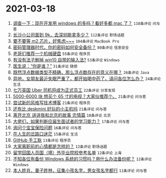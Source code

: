 # 2021-03-18

1. [调查一下：现在开发用 windows 的多吗？看好多都 mac 了？](https://www.v2ex.com/t/762674) `118条评论` `问与答`
1. [长沙小公司面到 9k，去深圳能拿多少？](https://www.v2ex.com/t/762681) `112条评论` `职场话题`
1. [要不要等 m2 芯片，好焦虑~~~](https://www.v2ex.com/t/762693) `104条评论` `MacBook Pro`
1. [密码管理器时代，你的密码如何安全备份？](https://www.v2ex.com/t/762689) `80条评论` `信息安全`
1. [老哥们推荐一个机械硬盘](https://www.v2ex.com/t/762714) `55条评论` `程序员`
1. [有没有法子删掉 win10 自带的输入法?](https://www.v2ex.com/t/762662) `53条评论` `Windows`
1. [医生说：“你是谁？”](https://www.v2ex.com/t/762659) `31条评论` `随想`
1. [既然浮点数据类型不精确，那么浮点数存在的意义在哪？](https://www.v2ex.com/t/762814) `26条评论` `Java`
1. [异地，女朋友最近失眠严重了，都开始喝中药了，请问各位怎么办？](https://www.v2ex.com/t/762792) `24条评论` `生活`
1. [七万英国 Uber 司机将成为正式员工](https://www.v2ex.com/t/762671) `22条评论` `分享发现`
1. [5000-6000 块 想买个 65 寸的电视？大家伙推荐个。](https://www.v2ex.com/t/762803) `21条评论` `问与答`
1. [尝试新的风格写技术博客](https://www.v2ex.com/t/762732) `21条评论` `程序员`
1. [还有比 deskmini 好玩的小主机吗](https://www.v2ex.com/t/762666) `21条评论` `问与答`
1. [离开北京 讲讲我和北京的故事 恋情篇](https://www.v2ex.com/t/762733) `18条评论` `北京`
1. [大佬们，如果判断应届生面试者的学习能力？](https://www.v2ex.com/t/762661) `17条评论` `问与答`
1. [询问个宝宝保险问题](https://www.v2ex.com/t/762791) `16条评论` `问与答`
1. [在人生的岔路口迷茫](https://www.v2ex.com/t/762819) `15条评论` `生活`
1. [GitHub 手工耿](https://www.v2ex.com/t/762730) `13条评论` `程序员`
1. [大家离职前的心情都是怎样的？](https://www.v2ex.com/t/762858) `12条评论` `职场话题`
1. [留学回国人员国（境）外毕业院校参考名单](https://www.v2ex.com/t/762850) `12条评论` `上海`
1. [不知各位有备份 Windows 系统的习惯吗？用什么办法备份呢？](https://www.v2ex.com/t/762742) `12条评论` `Windows`
1. [本人姓肖，妻子姓林，征集小孩名字，男女孩名字都行](https://www.v2ex.com/t/762872) `11条评论` `问与答`
